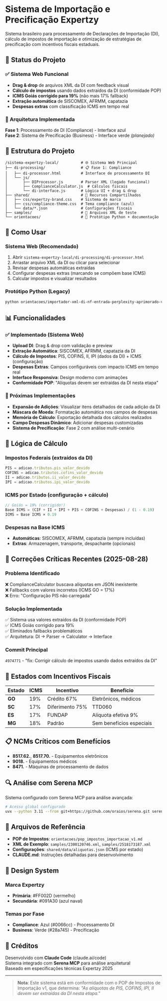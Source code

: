 # Sistema de Importação e Precificação Expertzy

Sistema brasileiro para processamento de Declarações de Importação (DI), cálculo de impostos de importação e otimização de estratégias de precificação com incentivos fiscais estaduais.

## 🚀 Status do Projeto

### ✅ **Sistema Web Funcional** 
- **Drag & drop** de arquivos XML da DI com feedback visual
- **Cálculo de impostos** usando dados extraídos da DI (conformidade POP)
- **ICMS Goiás corrigido para 19%** (não mais 17% fallback)
- **Extração automática** de SISCOMEX, AFRMM, capatazia
- **Despesas extras** com classificação ICMS em tempo real

### 🎯 **Arquitetura Implementada**
**Fase 1**: Processamento de DI (Compliance) - Interface azul  
**Fase 2**: Sistema de Precificação (Business) - Interface verde *(planejado)*

## 📁 Estrutura do Projeto

```
/sistema-expertzy-local/          # 🌐 Sistema Web Principal
├── di-processing/                # 📋 Fase 1: Compliance
│   ├── di-processor.html         # Interface de processamento DI
│   └── js/
│       ├── DIProcessor.js        # Parser XML (legado funcional)
│       ├── ComplianceCalculator.js  # Cálculos fiscais
│       └── di-interface.js       # Lógica UI + drag & drop
├── shared/                       # 🎨 Recursos Compartilhados
│   ├── css/expertzy-brand.css    # Sistema de marca
│   ├── css/compliance-theme.css  # Tema compliance (azul)
│   └── data/*.json               # Configurações fiscais
├── samples/                      # 📄 Arquivos XML de teste
└── orientacoes/                  # 🐍 Protótipo Python + documentação
```

## 🔧 Como Usar

### **Sistema Web (Recomendado)**
1. Abrir `sistema-expertzy-local/di-processing/di-processor.html`
2. Arrastar arquivo XML da DI ou clicar para selecionar
3. Revisar despesas automáticas extraídas
4. Configurar despesas extras (marcando se compõem base ICMS)
5. Calcular impostos e visualizar resultados

### **Protótipo Python (Legacy)**
```bash
python orientacoes/importador-xml-di-nf-entrada-perplexity-aprimorado-venda.py
```

## 📊 Funcionalidades

### **✅ Implementado (Sistema Web)**
- **Upload DI**: Drag & drop com validação e preview
- **Extração Automática**: SISCOMEX, AFRMM, capatazia da DI
- **Cálculo de Impostos**: PIS, COFINS, II, IPI (dados da DI) + ICMS (configuração)
- **Despesas Extras**: Campos configuráveis com impacto ICMS em tempo real
- **Interface Responsiva**: Design moderno com animações
- **Conformidade POP**: "Alíquotas devem ser extraídas da DI nesta etapa"

### **🔄 Próximas Implementações**
- **Expansão de Adições**: Visualizar itens detalhados de cada adição da DI
- **Máscara de Moeda**: Formatação automática nos campos de despesas
- **Memória de Cálculo**: Exportação detalhada dos cálculos realizados
- **Campo Despesas Dinâmico**: Adicionar despesas customizadas
- **Sistema de Precificação**: Fase 2 com análise multi-cenário

## 🧮 Lógica de Cálculo

### **Impostos Federais** (extraídos da DI)
```javascript
PIS = adicao.tributos.pis_valor_devido
COFINS = adicao.tributos.cofins_valor_devido  
II = adicao.tributos.ii_valor_devido
IPI = adicao.tributos.ipi_valor_devido
```

### **ICMS por Estado** (configuração + cálculo)
```javascript
// Goiás = 19% (corrigido!)
Base ICMS = (CIF + II + IPI + PIS + COFINS + Despesas) / (1 - 0.19)
ICMS = Base ICMS × 0.19
```

### **Despesas na Base ICMS**
- **Automáticas**: SISCOMEX, AFRMM, capatazia (sempre incluídas)
- **Extras**: Armazenagem, transporte, despachante (opcionais)

## 🚨 Correções Críticas Recentes (2025-08-28)

### **Problema Identificado**
❌ ComplianceCalculator buscava alíquotas em JSON inexistente  
❌ Fallbacks com valores incorretos (ICMS GO = 17%)  
❌ Erro: "Configuração PIS não carregada"  

### **Solução Implementada** 
✅ Sistema usa valores extraídos da DI (conformidade POP)  
✅ ICMS Goiás corrigido para 19%  
✅ Eliminados fallbacks problemáticos  
✅ Arquitetura: DI → Parser → Calculator → Interface  

### **Commit Principal**
`4974771` - "fix: Corrigir cálculo de impostos usando dados extraídos da DI"

## 🎯 Estados com Incentivos Fiscais

| **Estado** | **ICMS** | **Incentivo** | **Benefício** |
|------------|----------|---------------|---------------|
| **GO** | 19% | Crédito 67% | Eletrônicos, médicos |
| **SC** | 17% | Diferimento 75% | TTD060 |  
| **ES** | 17% | FUNDAP | Alíquota efetiva 9% |
| **MG** | 18% | Padrão | Sem benefícios especiais |

## 📋 NCMs Críticos com Benefícios

- **8517.62.**, **8517.70.** - Equipamentos eletrônicos
- **9018.** - Equipamentos médicos
- **8471.** - Máquinas de processamento de dados

## 🔍 Análise com Serena MCP

Sistema configurado com Serena MCP para análise avançada:

```bash
# Acesso global configurado
uvx --python 3.11 --from git+https://github.com/oraios/serena.git serena --help
```

## 📄 Arquivos de Referência

- **POP de Impostos**: `orientacoes/pop_impostos_importacao_v1.md`
- **XML de Exemplo**: `samples/2300120746.xml`, `samples/2518173187.xml`
- **Configurações**: `shared/data/aliquotas.json` (ICMS por estado)
- **CLAUDE.md**: Instruções detalhadas para desenvolvimento

## 🎨 Design System

### **Marca Expertzy**
- **Primária**: #FF002D (vermelho)
- **Secundária**: #091A30 (azul naval)

### **Temas por Fase**
- **Compliance**: Azul (#0066cc) - Processamento DI
- **Business**: Verde (#28a745) - Precificação

## 🤖 Créditos

Desenvolvido com **Claude Code** (claude.ai/code)  
Sistema integrado com **Serena MCP** para análise arquitetural  
Baseado em especificações técnicas Expertzy 2025

---

> **Nota**: Este sistema está em conformidade com o POP de Impostos de Importação v1, que determina: *"As alíquotas de PIS, COFINS, IPI, II devem ser extraídas da DI nesta etapa."*